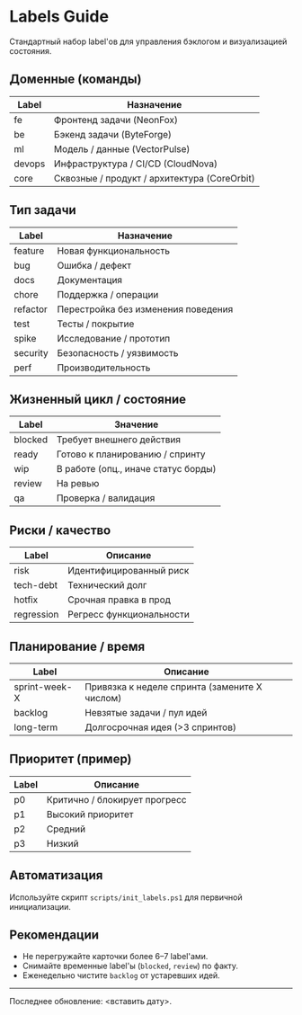 # Labels Guide

Стандартный набор label'ов для управления бэклогом и визуализацией состояния.

## Доменные (команды)

| Label | Назначение |
|-------|------------|
| fe | Фронтенд задачи (NeonFox) |
| be | Бэкенд задачи (ByteForge) |
| ml | Модель / данные (VectorPulse) |
| devops | Инфраструктура / CI/CD (CloudNova) |
| core | Сквозные / продукт / архитектура (CoreOrbit) |

## Тип задачи

| Label | Назначение |
|-------|------------|
| feature | Новая функциональность |
| bug | Ошибка / дефект |
| docs | Документация |
| chore | Поддержка / операции |
| refactor | Перестройка без изменения поведения |
| test | Тесты / покрытие |
| spike | Исследование / прототип |
| security | Безопасность / уязвимость |
| perf | Производительность |

## Жизненный цикл / состояние

| Label | Значение |
|-------|----------|
| blocked | Требует внешнего действия |
| ready | Готово к планированию / спринту |
| wip | В работе (опц., иначе статус борды) |
| review | На ревью |
| qa | Проверка / валидация |

## Риски / качество

| Label | Описание |
|-------|----------|
| risk | Идентифицированный риск |
| tech-debt | Технический долг |
| hotfix | Срочная правка в прод |
| regression | Регресс функциональности |

## Планирование / время

| Label | Описание |
|-------|----------|
| sprint-week-X | Привязка к неделе спринта (замените X числом) |
| backlog | Невзятые задачи / пул идей |
| long-term | Долгосрочная идея (>3 спринтов) |

## Приоритет (пример)

| Label | Описание |
|-------|----------|
| p0 | Критично / блокирует прогресс |
| p1 | Высокий приоритет |
| p2 | Средний |
| p3 | Низкий |

## Автоматизация

Используйте скрипт `scripts/init_labels.ps1` для первичной инициализации.

## Рекомендации

- Не перегружайте карточки более 6–7 label'ами.
- Снимайте временные label'ы (`blocked`, `review`) по факту.
- Еженедельно чистите `backlog` от устаревших идей.

---
Последнее обновление: <вставить дату>.
